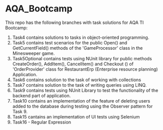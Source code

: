 # AQA_Bootcamp
This repo has the following branches with task solutions for AQA TI Bootcamp:
1. Task4 contains solutions to tasks in object-oriented programming.
2. Task5 contains test scenarios for the public  Open() and GetCurrentField() methods of the 'GameProcessor' class in the Minesweeper game.
3. Task5Optional contains tests using NUnit library for public methods CreateOrder(), AddItem(), CancelItem() and Checkout () of 'OrderProvider'  class for RestaurantErp (Enterprise resource planning) Application.
4. Task6 contains solution to the task of working with collections
5. Task7 contains solution to the task of writing queries using LINQ.
6. Task9 contains tests using NUnit Library to test the functionality of the backend part of application.
7. Task10 contains an implementation of the feature of deleting users added to the database during testing using the Observer pattern for Task 9. 
8. Task15 cantains an implementation of UI tests using Selenium
9. Task16 - Regular Expression
